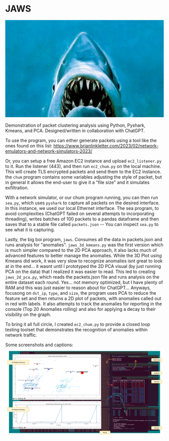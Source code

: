 # JAWS
![hehe](/assets/ohey.jpeg)

Demonstration of packet clustering analysis using Python, Pyshark, Kmeans, and PCA. Designed/written in collaboration with ChatGPT.

To use the program, you can either generate packets using a tool like the ones found on this list:
https://www.brianlinkletter.com/2023/02/network-emulators-and-network-simulators-2023/

Or, you can setup a free Amazon EC2 instance and upload `ec2_listener.py` to it. Run the listener (443), and then run `ec2_chum.py` on the local machine. This will create TLS encrypted packets and send them to the EC2 instance. the `chum` program contains some variables adjusting the style of packet, but in general it allows the end-user to give it a "file size" and it simulates exfiltration.

With a network simulator, or our chum program running, you can then run `sea.py`, which uses `pyshark` to capture all packets on the desired interface. In this instance, we used our local Ethernet interface. The sea program, to avoid complexities (ChatGPT failed on several attempts to incorporating threading), writes batches of 100 packets to a pandas dataframe and then saves that to a stable file called `packets.json` -- You can inspect `sea.py` to see what it is capturing.

Lastly, the big boi program, `jaws`. Consumes all the data in packets.json and runs analysis for "anomalies". `jaws_3d_kmeans.py` was the first version which is much simpler compared to the 2D PCA approach, it also lacks much of advanced features to better manage the anomalies. While the 3D Plot using Kmeans did work, it was very slow to recognize anomalies isnt great to look at in the end... it wasnt until I prototyped the 2D PCA visual (by just running PCA on the data) that I realized it was easier to read. This led to creating `jaws_2d_pca.py`, which reads the packets.json file and runs analysis on the entire dataset each round. Yes... not memory optimized, but I have plenty of RAM and this was just easier to reason about for ChatGPT...  Anyways, focusong on `dst_ip`, `type`, and `size`, the program uses PCA to reduce the feature set and then returns a 2D plot of packets, with anomalies called out in red with labels. It also attempts to track the anomalies for reporting in the console (Top 20 Anomalies rolling) and also for applying a decay to their visibility on the graph.

To bring it all full circle, I created `ec2_chum.py` to provide a closed loop testing toolset that demonstrates the recognition of anomalies within network traffic.

Some screenshots and captions:
![Screenshots and annotations outlining the process described above.](/assets/flow.png)
